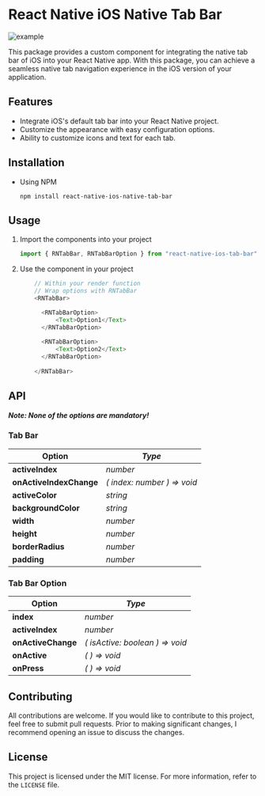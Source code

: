 # React Native iOS Native Tab Bar


![example](https://github.com/Szqii/react-native-tab-bar/assets/56316962/420cbf14-f096-4fc0-9090-09adbf5bf209)


This package provides a custom component for integrating the native tab bar of iOS into your React Native app. With this
package, you can achieve a seamless native tab navigation experience in the iOS version of your application.

## Features

- Integrate iOS's default tab bar into your React Native project.
- Customize the appearance with easy configuration options.
- Ability to customize icons and text for each tab.

## Installation

- Using NPM

   ```shell
  npm install react-native-ios-native-tab-bar
   ```

## Usage

1. Import the components into your project
   ```js
   import { RNTabBar, RNTabBarOption } from "react-native-ios-tab-bar";
   ```
2. Use the component in your project
   ```js
       // Within your render function
       // Wrap options with RNTabBar
       <RNTabBar>  
   
         <RNTabBarOption>
             <Text>Option1</Text>  
         </RNTabBarOption>  
         
         <RNTabBarOption>  
             <Text>Option2</Text>  
         </RNTabBarOption>  
         
       </RNTabBar>
   ```

## API

***Note: None of the options are mandatory!***

### Tab Bar

| Option                  | *Type*                      |
|-------------------------|-----------------------------|
| **activeIndex**         | *number*                    |
| **onActiveIndexChange** | *( index: number ) => void* |
| **activeColor**         | *string*                    |
| **backgroundColor**     | *string*                    |
| **width**               | *number*                    |
| **height**              | *number*                    |
| **borderRadius**        | *number*                    |
| **padding**             | *number*                    |

### Tab Bar Option

| Option             | *Type*                          |
|--------------------|---------------------------------|
| **index**          | *number*                        |
| **activeIndex**    | *number*                        |
| **onActiveChange** | *( isActive: boolean ) => void* |
| **onActive**       | *( ) => void*                   |
| **onPress**        | *( ) => void*                   |

## Contributing

All contributions are welcome.
If you would like to contribute to this project, feel free to submit pull requests.
Prior to making significant changes, I recommend opening an issue to discuss the changes.

## License

This project is licensed under the MIT license. For more information, refer to the `LICENSE` file.
